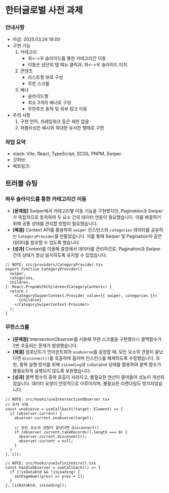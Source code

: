 # 한터글로벌 사전 과제

### 안내사항

- 마감: 2025.03.24 16:00
- 구현 기능
  1. 카테고리
     - 좌<->우 슬라이드를 통한 카테고리간 이동
     - 이동은 상단의 탭 메뉴 클릭과, 좌<->우 슬라이드 터치
  2. 콘텐츠
     - 리스트형 뷰로 구성
     - 무한 스크롤
  3. 배너
     - 슬라이드형
     - 최소 3개의 배너로 구성
     - 무한루프 동작 및 외부 링크 이동
- 주의 사항
  1. 구현 언어, 프레임워크 등은 제한 없음
  2. 퍼블리싱은 예시와 최대한 유사한 형태로 구현

### 작업 요약

- stack: Vite, React, TypeScript, SCSS, PNPM, Swiper
- 깃허브:
- 배포링크:

## 트러블 슈팅

### 좌우 슬라이드를 통한 카테고리간 이동

- **[문제점]** Swiper에서 카테고리별 이동 기능을 구현했지만, Pagination과 Swiper가 독립적으로 동작하여 두 요소 간의 데이터 연동이 필요했습니다. 이를 해결하기 위해 공통 상태를 관리할 방법이 필요했습니다.
- **[해결]** Context API를 활용하여 `swiper` 인스턴스와 `categories` 데이터를 공유하는 `CategoryProvider`를 만들었습니다. 이를 통해 Swiper 및 Pagination이 같은 데이터를 참조할 수 있도록 했습니다.
- **[성과]** Context를 이용해 중앙에서 데이터를 관리하므로, Pagination과 Swiper 간의 상태가 항상 일치하도록 유지할 수 있었습니다.

```tsx
// NOTE: src/providers/CategoryProvider.tsx
export function CategoryProvider({
  swiper,
  categories,
  children,
}: React.PropsWithChildren<ICategoryContext>) {
  return (
    <CategorySwiperContext.Provider value={{ swiper, categories }}>
      {children}
    </CategorySwiperContext.Provider>
  );
}
```

### 무한스크롤

- **[문제점]** IntersectionObserver를 사용해 무한 스크롤을 구현했으나 콜백함수가 2번 호출되는 문제가 발생했습니다.
- **[해결]** 컴포넌트가 언마운트되어 `unobserve`를 설정할 때, 모든 요소의 관찰이 끝났다면 `disconnect()`를 호출하여 옵저버 인스턴스를 해제하도록 수정했습니다. 또한, 중복 실행 방지를 위해 `isLoading`과 `isDataEnd` 상태를 활용하여 콜백 함수가 불필요하게 실행되지 않도록 보완했습니다.
- **[성과]** 콜백 함수의 중복 호출이 사라지고, 불필요한 연산이 줄어들어 성능이 개선되었습니다. 데이터 요청이 안정적으로 이루어지며, 불필요한 리렌더링도 방지되었습니다.

```tsx
// NOTE: src/hooks/useIntersectionObserver.tsx
// 추적 삭제
const unobserve = useCallback((target: Element) => {
  if (observer.current) {
    observer.current.unobserve(target);

    // 모든 요소의 관찰이 끝났다면 disconnect()
    if (observer.current.takeRecords().length === 0) {
      observer.current.disconnect();
      observer.current = null;
    }
  }
}, []);
```

```tsx
// NOTE: src/hooks/useInfiniteScroll.tsx
const handleObserver = useCallback(() => {
  if (!isDataEnd && !isLoading) {
    setPageNum((prev) => prev + 1);
  }
}, [isDataEnd, isLoading]);
```
